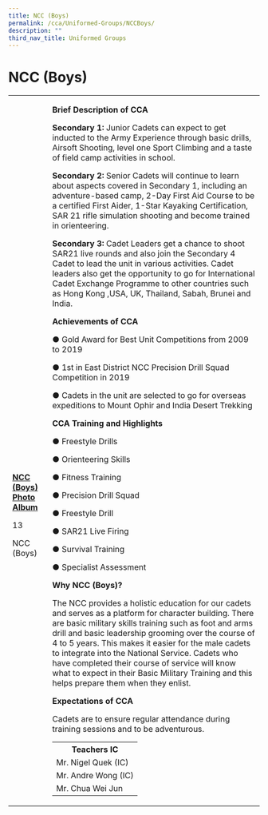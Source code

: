 ```yaml
---
title: NCC (Boys)
permalink: /cca/Uniformed-Groups/NCCBoys/
description: ""
third_nav_title: Uniformed Groups
---
```

<h1>NCC (Boys)</h1>
<table>
<tbody>
<tr>
<td><br /><br /><br /><br /><br /><br /><br /><br /><br /><br /><br /><br /><br />
<p><strong><u>NCC (Boys) Photo Album</u></strong></p>
<p>13</p>
<p>NCC (Boys)</p>
</td>
<td>
<p><strong>Brief Description of CCA&nbsp;</strong></p>
<p><strong>Secondary 1:</strong> Junior Cadets can expect to get inducted to the Army Experience through basic drills, Airsoft Shooting, level one Sport Climbing and a taste of field camp activities in school.</p>
<p><strong>Secondary 2:</strong>&nbsp;Senior Cadets will continue to learn about aspects covered in Secondary 1, including an adventure-based camp, 2-Day First Aid Course to be a certified First Aider, 1-Star Kayaking Certification, SAR 21 rifle simulation shooting and become trained in orienteering.</p>
<p><strong>Secondary 3:</strong>&nbsp;Cadet Leaders get a chance to shoot SAR21 live rounds and also join the Secondary 4 Cadet to lead the unit in various activities. Cadet leaders also get the opportunity to go for International Cadet Exchange Programme to other countries such as Hong Kong ,USA, UK, Thailand, Sabah, Brunei and India.</p>
<p><strong>Achievements of CCA</strong></p>
<p>● Gold Award for Best Unit Competitions from 2009 to 2019</p>
<p>● 1st in East District NCC Precision Drill Squad Competition in 2019</p>
<p>● Cadets in the unit are selected to go for overseas expeditions to Mount Ophir and India Desert Trekking</p>
<p><strong>CCA Training and Highlights</strong></p>
<p>● Freestyle Drills</p>
<p>● Orienteering Skills</p>
<p>● Fitness Training</p>
<p>● Precision Drill Squad</p>
<p>● Freestyle Drill</p>
<p>● SAR21 Live Firing</p>
<p>● Survival Training</p>
<p>● Specialist Assessment</p>
<p><strong>Why NCC (Boys)?</strong></p>
<p>The NCC provides a holistic education for our cadets and serves as a platform for character building. There are basic military skills training such as foot and arms drill and basic leadership grooming over the course of 4 to 5 years. This makes it easier for the male cadets to integrate into the National Service. Cadets who have completed their course of service will know what to expect in their Basic Military Training and this helps prepare them when they enlist.</p>
<p><strong>Expectations of CCA</strong></p>
<p>Cadets are to ensure regular attendance during training sessions and to be adventurous.</p>
<table>
<tbody>
<tr>
<th colspan="5">Teachers IC</th>
</tr>
<tr>
<td colspan="5">Mr. Nigel Quek (IC)</td>
</tr>
<tr>
<td colspan="5">Mr. Andre Wong (IC)</td>
</tr>
<tr>
<td colspan="5">Mr. Chua Wei Jun</td>
</tr>
</tbody>
</table>
</td>
</tr>
</tbody>
</table>